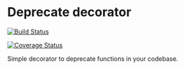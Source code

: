 # Deprecate decorator

[![Build Status](https://travis-ci.org/AndreaCrotti/depr.png)](https://travis-ci.org/AndreaCrotti/depr)

[![Coverage Status](https://coveralls.io/repos/github/AndreaCrotti/depr/badge.svg?branch=master)](https://coveralls.io/github/AndreaCrotti/depr?branch=master)

Simple decorator to deprecate functions in your codebase.
